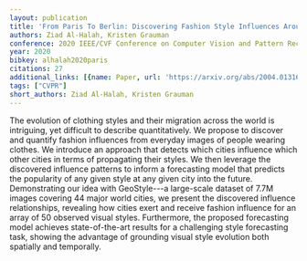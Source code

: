 ```yaml
---
layout: publication
title: 'From Paris To Berlin: Discovering Fashion Style Influences Around The World'
authors: Ziad Al-Halah, Kristen Grauman
conference: 2020 IEEE/CVF Conference on Computer Vision and Pattern Recognition (CVPR)
year: 2020
bibkey: alhalah2020paris
citations: 27
additional_links: [{name: Paper, url: 'https://arxiv.org/abs/2004.01316'}]
tags: ["CVPR"]
short_authors: Ziad Al-Halah, Kristen Grauman
---
```

The evolution of clothing styles and their migration across the world is
intriguing, yet difficult to describe quantitatively. We propose to discover
and quantify fashion influences from everyday images of people wearing clothes.
We introduce an approach that detects which cities influence which other cities
in terms of propagating their styles. We then leverage the discovered influence
patterns to inform a forecasting model that predicts the popularity of any
given style at any given city into the future. Demonstrating our idea with
GeoStyle---a large-scale dataset of 7.7M images covering 44 major world cities,
we present the discovered influence relationships, revealing how cities exert
and receive fashion influence for an array of 50 observed visual styles.
Furthermore, the proposed forecasting model achieves state-of-the-art results
for a challenging style forecasting task, showing the advantage of grounding
visual style evolution both spatially and temporally.